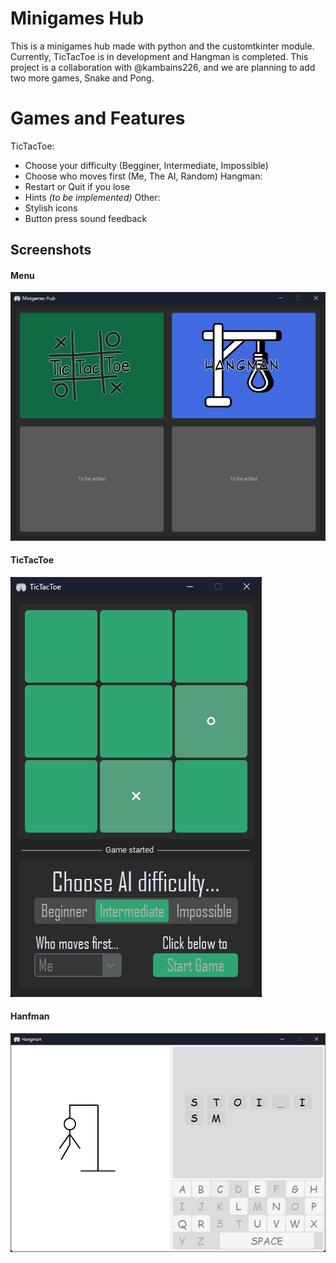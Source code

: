 # Minigames Hub

This is a minigames hub made with python and the customtkinter module. Currently, TicTacToe is in development and Hangman is completed. This project is a collaboration with @kambains226, and we are planning to add two more games, Snake and Pong.

# Games and Features
TicTacToe:
  - Choose your difficulty (Begginer, Intermediate, Impossible)
  - Choose who moves first (Me, The AI, Random)
Hangman:
  - Restart or Quit if you lose
  - Hints *(to be implemented)*
Other:
  - Stylish icons
  - Button press sound feedback




## Screenshots

#### Menu
![Menu Screenshot](Screenshots/hub.png)

#### TicTacToe
![TicTacToe Screenshot](Screenshots/tictactoe.png)

#### Hanfman
![Hangman Screenshot](Screenshots/hangman.png)